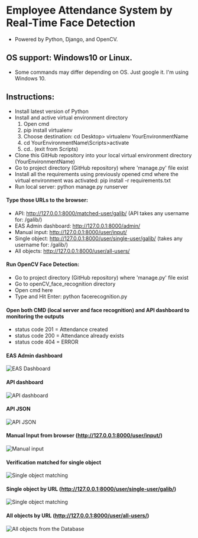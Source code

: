 # Employee Attendance System by Real-Time Face Detection
* Powered by Python, Django, and OpenCV.

## OS support: Windows10 or Linux.
* Some commands may differ depending on OS. Just google it. I'm using Windows 10.

## Instructions: 
* Install latest version of Python
* Install and active virtual environment directory
  1. Open cmd
  2. pip install virtualenv 
  3. Choose destination: cd Desktop> virtualenv YourEnvironmentName 
  4. cd YourEnvironmentName\Scripts>activate
  5. cd.. (exit from Scripts)
* Clone this GitHub repository into your local virtual environment directory (YourEnvironmentName)
* Go to project directory (GitHub repository) where 'manage.py' file exist
* Install all the requirements using previously opened cmd where the virtual environment was activated: pip install -r requirements.txt
* Run local server: python manage.py runserver

#### Type those URLs to the browser:
* API: http://127.0.0.1:8000/matched-user/galib/ (API takes any username for: /galib/)
* EAS Admin dashboard: http://127.0.0.1:8000/admin/
* Manual input: http://127.0.0.1:8000/user/input/
* Single object: http://127.0.0.1:8000/user/single-user/galib/ (takes any username for: /galib/)
* All objects: http://127.0.0.1:8000/user/all-users/

#### Run OpenCV Face Detection:
* Go to project directory (GitHub repository) where 'manage.py' file exist
* Go to openCV_face_recognition directory
* Open cmd here
* Type and Hit Enter: python facerecognition.py

#### Open both CMD (local server and face recognition) and API dashboard to monitoring the outputs
* status code 201 = Attendance created
* status code 200 = Attendance already exists
* status code 404 = ERROR

#### EAS Admin dashboard
![EAS Dashboard](https://user-images.githubusercontent.com/23103980/54848947-de895800-4d0c-11e9-9fbb-0a9f85531d07.png)

#### API dashboard
![API dashboard](https://user-images.githubusercontent.com/23103980/54848970-f3fe8200-4d0c-11e9-9a94-93ece9717422.PNG)

#### API JSON
![API JSON](https://user-images.githubusercontent.com/23103980/54848989-037dcb00-4d0d-11e9-8bf4-434cb38a797e.png)

#### Manual Input from browser (http://127.0.0.1:8000/user/input/)
![Manual input](https://user-images.githubusercontent.com/23103980/54849062-55beec00-4d0d-11e9-96c4-ce0cf7b86cab.png)

#### Verification matched for single object
![Single object matching](https://user-images.githubusercontent.com/23103980/54849105-7d15b900-4d0d-11e9-8967-18e5c86aca60.png)

#### Single object by URL (http://127.0.0.1:8000/user/single-user/galib/)
![Single object matching](https://user-images.githubusercontent.com/23103980/54849253-e3024080-4d0d-11e9-9512-a3b2a808ca7e.png)

#### All objects by URL (http://127.0.0.1:8000/user/all-users/)
![All objects from the Database](https://user-images.githubusercontent.com/23103980/54849293-01683c00-4d0e-11e9-9176-fd04610cfe1a.png)

